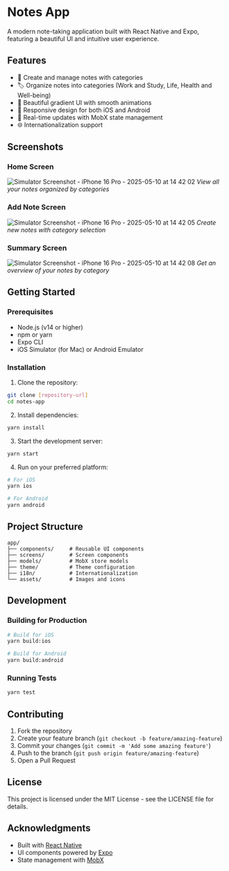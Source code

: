 # Notes App

A modern note-taking application built with React Native and Expo, featuring a beautiful UI and intuitive user experience.

## Features

- 📝 Create and manage notes with categories
- 🏷️ Organize notes into categories (Work and Study, Life, Health and Well-being)
- 🎨 Beautiful gradient UI with smooth animations
- 📱 Responsive design for both iOS and Android
- 🔄 Real-time updates with MobX state management
- 🌐 Internationalization support

## Screenshots

### Home Screen
![Simulator Screenshot - iPhone 16 Pro - 2025-05-10 at 14 42 02](https://github.com/user-attachments/assets/2c818126-8698-4040-82b2-3c89a3dd04fd)
*View all your notes organized by categories*

### Add Note Screen
![Simulator Screenshot - iPhone 16 Pro - 2025-05-10 at 14 42 05](https://github.com/user-attachments/assets/67953719-07df-4eff-849a-de03f16f813b)
*Create new notes with category selection*

### Summary Screen
![Simulator Screenshot - iPhone 16 Pro - 2025-05-10 at 14 42 08](https://github.com/user-attachments/assets/2ecf9b3d-0d9b-4fcd-b7e5-5041506241ff)
*Get an overview of your notes by category*

## Getting Started

### Prerequisites

- Node.js (v14 or higher)
- npm or yarn
- Expo CLI
- iOS Simulator (for Mac) or Android Emulator

### Installation

1. Clone the repository:
```bash
git clone [repository-url]
cd notes-app
```

2. Install dependencies:
```bash
yarn install
```

3. Start the development server:
```bash
yarn start
```

4. Run on your preferred platform:
```bash
# For iOS
yarn ios

# For Android
yarn android
```

## Project Structure

```
app/
├── components/     # Reusable UI components
├── screens/        # Screen components
├── models/         # MobX store models
├── theme/          # Theme configuration
├── i18n/           # Internationalization
└── assets/         # Images and icons
```

## Development

### Building for Production

```bash
# Build for iOS
yarn build:ios

# Build for Android
yarn build:android
```

### Running Tests

```bash
yarn test
```

## Contributing

1. Fork the repository
2. Create your feature branch (`git checkout -b feature/amazing-feature`)
3. Commit your changes (`git commit -m 'Add some amazing feature'`)
4. Push to the branch (`git push origin feature/amazing-feature`)
5. Open a Pull Request

## License

This project is licensed under the MIT License - see the LICENSE file for details.

## Acknowledgments

- Built with [React Native](https://reactnative.dev/)
- UI components powered by [Expo](https://expo.dev/)
- State management with [MobX](https://mobx.js.org/)

